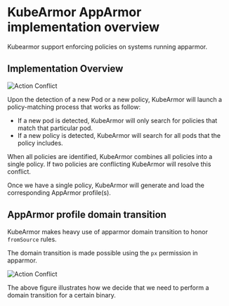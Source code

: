 # KubeArmor AppArmor implementation overview

Kubearmor support enforcing policies on systems running apparmor.

## Implementation Overview

![Action Conflict](./resources/kubearmor-Apparmor-internals.png)

Upon the detection of a new Pod or a new policy, KubeArmor will launch a policy-matching process that works as follow:

- If a new pod is detected, KubeArmor will only search for policies that match that particular pod.
- If a new policy is detected, KubeArmor will search for all pods that the policy includes.

When all policies are identified, KubeArmor combines all policies into a single policy. If two policies are conflicting KubeArmor will resolve this conflict.

Once we have a single policy, KubeArmor will generate and load the corresponding AppArmor profile(s).

## AppArmor profile domain transition

KubeArmor makes heavy use of apparmor domain transition to honor `fromSource` rules.

The domain transition is made possible using the `px` permission in apparmor.

![Action Conflict](./resources/Apparmor-domain-transition.png)

The above figure illustrates how we decide that we need to perform a domain transition for a certain binary.
